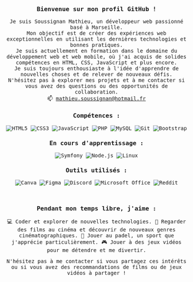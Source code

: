 <div align="center">

<samp>

<h3>Bienvenue sur mon profil GitHub !</h3>

Je suis Soussignan Mathieu, un développeur web passionné basé à Marseille.<br>
Mon objectif est de créer des expériences web exceptionnelles en utilisant les dernières technologies et bonnes pratiques.<br>
Je suis actuellement en formation dans le domaine du développement web et web mobile, où j'ai acquis de solides compétences en HTML, CSS, JavaScript et plus encore.<br>
Je suis toujours enthousiaste à l'idée d'apprendre de nouvelles choses et de relever de nouveaux défis.<br>
N'hésitez pas à explorer mes projets et à me contacter si vous avez des questions ou des opportunités de collaboration.<br>
📫 [mathieu.soussignan@hotmail.fr](mailto:mathieu.soussignan@hotmail.fr)

<h3>Compétences :</h3>

![HTML5](https://img.shields.io/badge/HTML5-%23E34F26.svg?style=for-the-badge&logo=html5&logoColor=white)
![CSS3](https://img.shields.io/badge/CSS3-%231572B6.svg?style=for-the-badge&logo=css3&logoColor=white)
![JavaScript](https://img.shields.io/badge/JavaScript-%23323330.svg?style=for-the-badge&logo=javascript&logoColor=%23F7DF1E)
![PHP](https://img.shields.io/badge/PHP-%777BB4.svg?style=for-the-badge&logo=php&logoColor=white)
![MySQL](https://img.shields.io/badge/MySQL-%2300f.svg?style=for-the-badge&logo=mysql&logoColor=white)
![Git](https://img.shields.io/badge/Git-%23F05033.svg?style=for-the-badge&logo=git&logoColor=white)
![Bootstrap](https://img.shields.io/badge/Bootstrap-%23563D7C.svg?style=for-the-badge&logo=bootstrap&logoColor=white)

<h3>En cours d'apprentissage :</h3>

![Symfony](https://img.shields.io/badge/Symfony-%23hotpink.svg?style=for-the-badge&logo=symfony&logoColor=white)
![Node.js](https://img.shields.io/badge/Node.js-%236DA55F.svg?style=for-the-badge&logo=node.js&logoColor=white)
![Linux](https://img.shields.io/badge/Linux-%2335ad3b.svg?style=for-the-badge&logo=linux&logoColor=white)

<h3>Outils utilisés :</h3>

![Canva](https://img.shields.io/badge/Canva-%2336b9ff.svg?style=for-the-badge&logo=canva&logoColor=white)
![Figma](https://img.shields.io/badge/Figma-%239e0b0b.svg?style=for-the-badge&logo=figma&logoColor=white)
![Discord](https://img.shields.io/badge/Discord-%235865F2.svg?style=for-the-badge&logo=discord&logoColor=white)
![Microsoft Office](https://img.shields.io/badge/Microsoft_Office-%23D83B01.svg?style=for-the-badge&logo=microsoft-office&logoColor=white)
![Reddit](https://img.shields.io/badge/Reddit-%23FF4500.svg?style=for-the-badge&logo=Reddit&logoColor=white)

<br>

<h3>Pendant mon temps libre, j'aime :</h3>

 💻 Coder et explorer de nouvelles technologies.
 🎥 Regarder des films au cinéma et découvrir de nouveaux genres cinématographiques.
 🎾 Jouer au padel, un sport que j'apprécie particulièrement.
 🎮 Jouer à des jeux vidéos pour me détendre et me divertir.

N'hésitez pas à me contacter si vous partagez ces intérêts ou si vous avez des recommandations de films ou de jeux vidéos à partager !

</samp>

</div>
